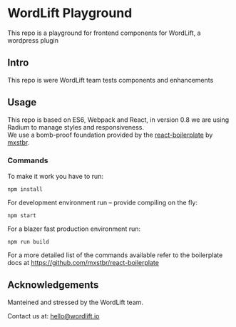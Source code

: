 # WordLift Playground

This repo is a playground for frontend components for WordLift, a wordpress plugin

## Intro

This repo is were WordLift team tests components and enhancements

## Usage

This repo is based on ES6, Webpack and React, in version 0.8 we are using Radium to manage styles and responsiveness.<br>
We use a bomb-proof foundation provided by the [react-boilerplate](https://github.com/mxstbr/react-boilerplate) by [mxstbr](https://github.com/mxstbr).

### Commands

To make it work you have to run:

```
npm install
```

For development environment run – provide compiling on the fly:

```
npm start
```

For a blazer fast production environment run:

```
npm run build
```

For a more detailed list of the commands available refer to the boilerplate docs at <https://github.com/mxstbr/react-boilerplate>

## Acknowledgements

Manteined and stressed by the WordLift team.

Contact us at: <hello@wordlift.io>
